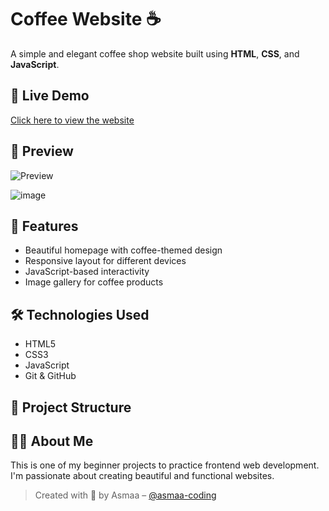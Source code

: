 # Coffee Website ☕️

A simple and elegant coffee shop website built using **HTML**, **CSS**, and **JavaScript**.

## 🔗 Live Demo
[Click here to view the website](https://codingmento.github.io/coffee-website/)
## 📸 Preview
![Preview](![image](https://github.com/user-attachments/assets/2953b0c6-c27e-4714-a32d-50658fd7461b)
)

![image](https://github.com/user-attachments/assets/b8d39ae2-838a-416d-9f32-79a6b617176c)


## 📂 Features
- Beautiful homepage with coffee-themed design
- Responsive layout for different devices
- JavaScript-based interactivity
- Image gallery for coffee products

## 🛠️ Technologies Used
- HTML5
- CSS3
- JavaScript
- Git & GitHub

## 📁 Project Structure



## 🙋‍♀️ About Me
This is one of my beginner projects to practice frontend web development. I'm passionate about creating beautiful and functional websites.

> Created with 💖 by Asmaa – [@asmaa-coding](https://github.com/asmaa-coding)
